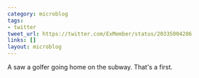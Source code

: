 ```yaml
---
category: microblog
tags:
- twitter
tweet_url: https://twitter.com/ExMember/status/20335004286
links: []
layout: microblog
---
```

A saw a golfer going home on the subway. That's a first.
